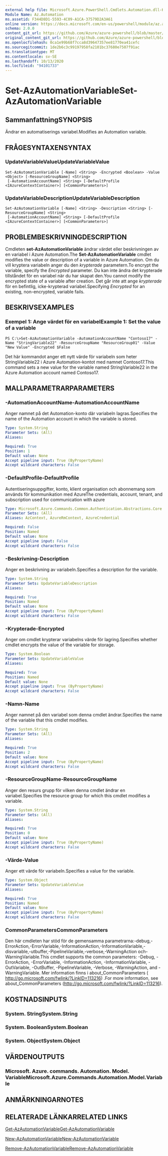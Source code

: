 ```yaml
---
external help file: Microsoft.Azure.PowerShell.Cmdlets.Automation.dll-Help.xml
Module Name: Az.Automation
ms.assetid: F344D8D1-5593-4C09-A1CA-37579D2A3A61
online version: https://docs.microsoft.com/en-us/powershell/module/az.automation/set-azautomationvariable
schema: 2.0.0
content_git_url: https://github.com/Azure/azure-powershell/blob/master/src/Automation/Automation/help/Set-AzAutomationVariable.md
original_content_git_url: https://github.com/Azure/azure-powershell/blob/master/src/Automation/Automation/help/Set-AzAutomationVariable.md
ms.openlocfilehash: 0ca1e99b68f7cca8d39647357ee81770ea41cefc
ms.sourcegitcommit: 1de2b6c3c99197958fa2101bc37680e7507f91ac
ms.translationtype: MT
ms.contentlocale: sv-SE
ms.lasthandoff: 10/13/2020
ms.locfileid: "94101733"
---
```

# <span data-ttu-id="8315d-101">Set-AzAutomationVariable</span><span class="sxs-lookup"><span data-stu-id="8315d-101">Set-AzAutomationVariable</span></span>

## <span data-ttu-id="8315d-102">Sammanfattning</span><span class="sxs-lookup"><span data-stu-id="8315d-102">SYNOPSIS</span></span>
<span data-ttu-id="8315d-103">Ändrar en automatiserings variabel.</span><span class="sxs-lookup"><span data-stu-id="8315d-103">Modifies an Automation variable.</span></span>

## <span data-ttu-id="8315d-104">FRÅGESYNTAXEN</span><span class="sxs-lookup"><span data-stu-id="8315d-104">SYNTAX</span></span>

### <span data-ttu-id="8315d-105">UpdateVariableValue</span><span class="sxs-lookup"><span data-stu-id="8315d-105">UpdateVariableValue</span></span>
```
Set-AzAutomationVariable [-Name] <String> -Encrypted <Boolean> -Value <Object> [-ResourceGroupName] <String>
 [-AutomationAccountName] <String> [-DefaultProfile <IAzureContextContainer>] [<CommonParameters>]
```

### <span data-ttu-id="8315d-106">UpdateVariableDescription</span><span class="sxs-lookup"><span data-stu-id="8315d-106">UpdateVariableDescription</span></span>
```
Set-AzAutomationVariable [-Name] <String> -Description <String> [-ResourceGroupName] <String>
 [-AutomationAccountName] <String> [-DefaultProfile <IAzureContextContainer>] [<CommonParameters>]
```

## <span data-ttu-id="8315d-107">PROBLEMBESKRIVNING</span><span class="sxs-lookup"><span data-stu-id="8315d-107">DESCRIPTION</span></span>
<span data-ttu-id="8315d-108">Cmdleten **set-AzAutomationVariable** ändrar värdet eller beskrivningen av en variabel i Azure Automation.</span><span class="sxs-lookup"><span data-stu-id="8315d-108">The **Set-AzAutomationVariable** cmdlet modifies the value or description of a variable in Azure Automation.</span></span>
<span data-ttu-id="8315d-109">Om du vill kryptera variabeln anger du den *krypterade* parametern.</span><span class="sxs-lookup"><span data-stu-id="8315d-109">To encrypt the variable, specify the *Encrypted* parameter.</span></span>
<span data-ttu-id="8315d-110">Du kan inte ändra det krypterade tillståndet för en variabel när du har skapat den.</span><span class="sxs-lookup"><span data-stu-id="8315d-110">You cannot modify the encrypted state of a variable after creation.</span></span>
<span data-ttu-id="8315d-111">Det går inte att ange *krypterade* för en befintlig, icke-krypterad variabel.</span><span class="sxs-lookup"><span data-stu-id="8315d-111">Specifying *Encrypted* for an existing, non-encrypted, variable fails.</span></span>

## <span data-ttu-id="8315d-112">BESKRIVS</span><span class="sxs-lookup"><span data-stu-id="8315d-112">EXAMPLES</span></span>

### <span data-ttu-id="8315d-113">Exempel 1: Ange värdet för en variabel</span><span class="sxs-lookup"><span data-stu-id="8315d-113">Example 1: Set the value of a variable</span></span>
```
PS C:\>Set-AzAutomationVariable -AutomationAccountName "Contoso17" -Name "StringVariable22" -ResourceGroupName "ResourceGroup01" -Value "New Value" -Encrypted $False
```

<span data-ttu-id="8315d-114">Det här kommandot anger ett nytt värde för variabeln som heter StringVariable22 i Azure Automation-kontot med namnet Contoso17.</span><span class="sxs-lookup"><span data-stu-id="8315d-114">This command sets a new value for the variable named StringVariable22 in the Azure Automation account named Contoso17.</span></span>

## <span data-ttu-id="8315d-115">MALLPARAMETRAR</span><span class="sxs-lookup"><span data-stu-id="8315d-115">PARAMETERS</span></span>

### <span data-ttu-id="8315d-116">-AutomationAccountName</span><span class="sxs-lookup"><span data-stu-id="8315d-116">-AutomationAccountName</span></span>
<span data-ttu-id="8315d-117">Anger namnet på det Automation-konto där variabeln lagras.</span><span class="sxs-lookup"><span data-stu-id="8315d-117">Specifies the name of the Automation account in which the variable is stored.</span></span>

```yaml
Type: System.String
Parameter Sets: (All)
Aliases:

Required: True
Position: 1
Default value: None
Accept pipeline input: True (ByPropertyName)
Accept wildcard characters: False
```

### <span data-ttu-id="8315d-118">-DefaultProfile</span><span class="sxs-lookup"><span data-stu-id="8315d-118">-DefaultProfile</span></span>
<span data-ttu-id="8315d-119">Autentiseringsuppgifter, konto, klient organisation och abonnemang som används för kommunikation med Azure</span><span class="sxs-lookup"><span data-stu-id="8315d-119">The credentials, account, tenant, and subscription used for communication with azure</span></span>

```yaml
Type: Microsoft.Azure.Commands.Common.Authentication.Abstractions.Core.IAzureContextContainer
Parameter Sets: (All)
Aliases: AzContext, AzureRmContext, AzureCredential

Required: False
Position: Named
Default value: None
Accept pipeline input: False
Accept wildcard characters: False
```

### <span data-ttu-id="8315d-120">-Beskrivning</span><span class="sxs-lookup"><span data-stu-id="8315d-120">-Description</span></span>
<span data-ttu-id="8315d-121">Anger en beskrivning av variabeln.</span><span class="sxs-lookup"><span data-stu-id="8315d-121">Specifies a description for the variable.</span></span>

```yaml
Type: System.String
Parameter Sets: UpdateVariableDescription
Aliases:

Required: True
Position: Named
Default value: None
Accept pipeline input: True (ByPropertyName)
Accept wildcard characters: False
```

### <span data-ttu-id="8315d-122">-Krypterade</span><span class="sxs-lookup"><span data-stu-id="8315d-122">-Encrypted</span></span>
<span data-ttu-id="8315d-123">Anger om cmdlet krypterar variabelns värde för lagring.</span><span class="sxs-lookup"><span data-stu-id="8315d-123">Specifies whether cmdlet encrypts the value of the variable for storage.</span></span>

```yaml
Type: System.Boolean
Parameter Sets: UpdateVariableValue
Aliases:

Required: True
Position: Named
Default value: None
Accept pipeline input: True (ByPropertyName)
Accept wildcard characters: False
```

### <span data-ttu-id="8315d-124">-Namn</span><span class="sxs-lookup"><span data-stu-id="8315d-124">-Name</span></span>
<span data-ttu-id="8315d-125">Anger namnet på den variabel som denna cmdlet ändrar.</span><span class="sxs-lookup"><span data-stu-id="8315d-125">Specifies the name of the variable that this cmdlet modifies.</span></span>

```yaml
Type: System.String
Parameter Sets: (All)
Aliases:

Required: True
Position: 2
Default value: None
Accept pipeline input: True (ByPropertyName)
Accept wildcard characters: False
```

### <span data-ttu-id="8315d-126">-ResourceGroupName</span><span class="sxs-lookup"><span data-stu-id="8315d-126">-ResourceGroupName</span></span>
<span data-ttu-id="8315d-127">Anger den resurs grupp för vilken denna cmdlet ändrar en variabel.</span><span class="sxs-lookup"><span data-stu-id="8315d-127">Specifies the resource group for which this cmdlet modifies a variable.</span></span>

```yaml
Type: System.String
Parameter Sets: (All)
Aliases:

Required: True
Position: 0
Default value: None
Accept pipeline input: True (ByPropertyName)
Accept wildcard characters: False
```

### <span data-ttu-id="8315d-128">-Värde</span><span class="sxs-lookup"><span data-stu-id="8315d-128">-Value</span></span>
<span data-ttu-id="8315d-129">Anger ett värde för variabeln.</span><span class="sxs-lookup"><span data-stu-id="8315d-129">Specifies a value for the variable.</span></span>

```yaml
Type: System.Object
Parameter Sets: UpdateVariableValue
Aliases:

Required: True
Position: Named
Default value: None
Accept pipeline input: True (ByPropertyName)
Accept wildcard characters: False
```

### <span data-ttu-id="8315d-130">CommonParameters</span><span class="sxs-lookup"><span data-stu-id="8315d-130">CommonParameters</span></span>
<span data-ttu-id="8315d-131">Den här cmdleten har stöd för de gemensamma parametrarna:-debug,-ErrorAction,-ErrorVariable,-InformationAction,-InformationVariable,-disvariable,-utbuffer,-PipelineVariable,-verbose,-WarningAction och-WarningVariable.</span><span class="sxs-lookup"><span data-stu-id="8315d-131">This cmdlet supports the common parameters: -Debug, -ErrorAction, -ErrorVariable, -InformationAction, -InformationVariable, -OutVariable, -OutBuffer, -PipelineVariable, -Verbose, -WarningAction, and -WarningVariable.</span></span> <span data-ttu-id="8315d-132">Mer information finns i about_CommonParameters ( http://go.microsoft.com/fwlink/?LinkID=113216) .</span><span class="sxs-lookup"><span data-stu-id="8315d-132">For more information, see about_CommonParameters (http://go.microsoft.com/fwlink/?LinkID=113216).</span></span>

## <span data-ttu-id="8315d-133">KOSTNADS</span><span class="sxs-lookup"><span data-stu-id="8315d-133">INPUTS</span></span>

### <span data-ttu-id="8315d-134">System. String</span><span class="sxs-lookup"><span data-stu-id="8315d-134">System.String</span></span>

### <span data-ttu-id="8315d-135">System. Boolean</span><span class="sxs-lookup"><span data-stu-id="8315d-135">System.Boolean</span></span>

### <span data-ttu-id="8315d-136">System. Object</span><span class="sxs-lookup"><span data-stu-id="8315d-136">System.Object</span></span>

## <span data-ttu-id="8315d-137">VÄRDEN</span><span class="sxs-lookup"><span data-stu-id="8315d-137">OUTPUTS</span></span>

### <span data-ttu-id="8315d-138">Microsoft. Azure. commands. Automation. Model. Variable</span><span class="sxs-lookup"><span data-stu-id="8315d-138">Microsoft.Azure.Commands.Automation.Model.Variable</span></span>

## <span data-ttu-id="8315d-139">ANMÄRKNINGAR</span><span class="sxs-lookup"><span data-stu-id="8315d-139">NOTES</span></span>

## <span data-ttu-id="8315d-140">RELATERADE LÄNKAR</span><span class="sxs-lookup"><span data-stu-id="8315d-140">RELATED LINKS</span></span>

[<span data-ttu-id="8315d-141">Get-AzAutomationVariable</span><span class="sxs-lookup"><span data-stu-id="8315d-141">Get-AzAutomationVariable</span></span>](./Get-AzAutomationVariable.md)

[<span data-ttu-id="8315d-142">New-AzAutomationVariable</span><span class="sxs-lookup"><span data-stu-id="8315d-142">New-AzAutomationVariable</span></span>](./New-AzAutomationVariable.md)

[<span data-ttu-id="8315d-143">Remove-AzAutomationVariable</span><span class="sxs-lookup"><span data-stu-id="8315d-143">Remove-AzAutomationVariable</span></span>](./Remove-AzAutomationVariable.md)


